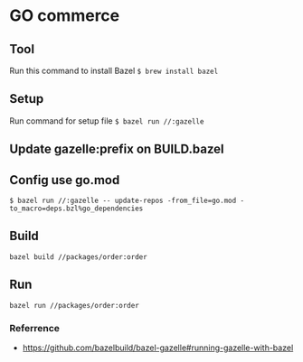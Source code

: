# GO commerce

## Tool
Run this command to install Bazel
`$ brew install bazel`

## Setup
Run command for setup file
`$ bazel run //:gazelle`

## Update gazelle:prefix on BUILD.bazel

## Config use go.mod
`$ bazel run //:gazelle -- update-repos -from_file=go.mod -to_macro=deps.bzl%go_dependencies`

## Build
`bazel build //packages/order:order`

## Run
`bazel run //packages/order:order`

### Referrence
* https://github.com/bazelbuild/bazel-gazelle#running-gazelle-with-bazel